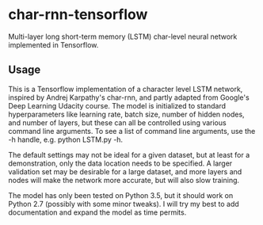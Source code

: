# char-rnn-tensorflow
Multi-layer long short-term memory (LSTM) char-level neural network implemented in Tensorflow.

## Usage

This is a Tensorflow implementation of a character level LSTM network, inspired by Andrej Karpathy's char-rnn, and partly adapted from Google's Deep Learning Udacity course. The model is initialized to standard hyperparameters like learning rate, batch size, number of hidden nodes, and number of layers, but these can all be controlled using various command line arguments. To see a list of command line arguments, use the -h handle, e.g. python LSTM.py -h.

The default settings may not be ideal for a given dataset, but at least for a demonstration, only the data location needs to be specified. A larger validation set may be desirable for a large dataset, and more layers and nodes will make the network more accurate, but will also slow training. 

The model has only been tested on Python 3.5, but it should work on Python 2.7 (possibly with some minor tweaks). I will try my best to add documentation and expand the model as time permits.
